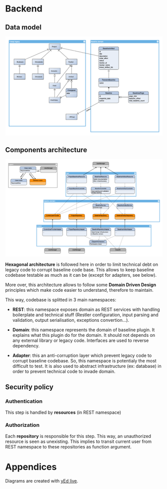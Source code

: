 # Backend

## Data model

![Data model](data_model.png)

## Components architecture

![Components architecture](backend_architecture.png)

**Hexagonal architecture** is followed here in order to limit technical debt on legacy code to corrupt baseline code base. This allows to keep baseline codebase testable as much as it can be (except for adapters, see below).

More over, this architecture allows to follow some **Domain Driven Design** principles which make code easier to understand, therefore to maintain.

This way, codebase is splitted in 3 main namespaces:

- **REST**: this namespace exposes domain as REST services with handling boilerplate and technical stuff (Restler configuration, input parsing and validation, output serialisation, exceptions convertion...).

- **Domain**: this namespace represents the domain of baseline plugin. It explains what this plugin do for the domain. It should not depends on any external library or legacy code. Interfaces are used to reverse dependency.

- **Adapter**: this an anti-corruption layer which prevent legacy code to corrupt baseline codebase. So, this namespace is potentialy the most difficult to test. It is also used to abstract infrastructure (ex: database) in order to prevent technical code to invade domain.


## Security policy

### Authentication

This step is handled by **resources** (in REST namespace)

### Authorization

Each **repository** is responsible for this step. This way, an unauthorized resource is seen as unexisting.
This implies to transit current user from REST namespace to these repositories as function argument.

# Appendices
Diagrams are created with [yEd live](https://www.yworks.com/yed-live/).
